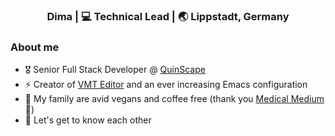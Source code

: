 <div align="center">
<h3> Dima | 💻 Technical Lead | 🌏 Lippstadt, Germany </h3> 
</div>

### About me 

- 🎖  Senior Full Stack Developer @ [QuinScape](https://www.quinscape.de/)
- ⚡  Creator of [VMT Editor](https://github.com/Dima-369/VMT-Editor) and an ever increasing Emacs configuration
- 🌿  My family are avid vegans and coffee free (thank you [Medical Medium](https://www.medicalmedium.com/) 🙏)
- 💭  Let's get to know each other

<!-- Thank you: https://github.com/bee-san 😉 -->
